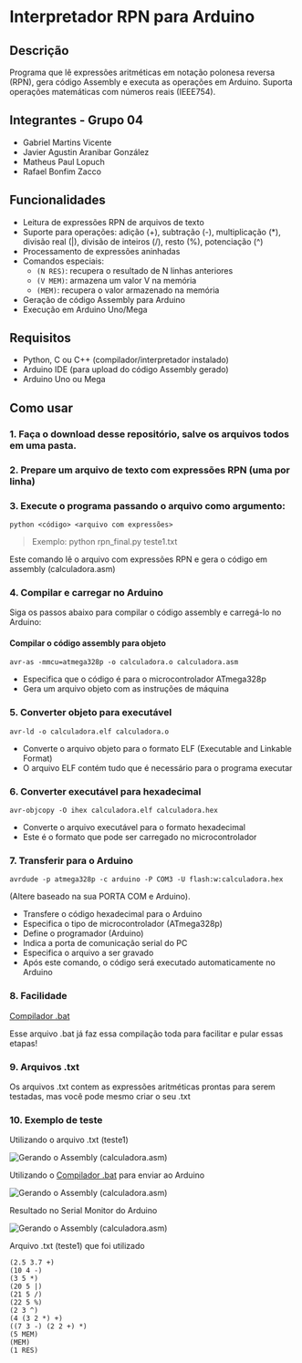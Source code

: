 # Interpretador RPN para Arduino

## Descrição
Programa que lê expressões aritméticas em notação polonesa reversa (RPN), gera código Assembly e executa as operações em Arduino. Suporta operações matemáticas com números reais (IEEE754).

## Integrantes - Grupo 04
- Gabriel Martins Vicente
- Javier Agustin Aranibar González
- Matheus Paul Lopuch
- Rafael Bonfim Zacco

## Funcionalidades
- Leitura de expressões RPN de arquivos de texto
- Suporte para operações: adição (+), subtração (-), multiplicação (*), divisão real (|), divisão de inteiros (/), resto (%), potenciação (^)
- Processamento de expressões aninhadas
- Comandos especiais:
  - `(N RES)`: recupera o resultado de N linhas anteriores
  - `(V MEM)`: armazena um valor V na memória
  - `(MEM)`: recupera o valor armazenado na memória
- Geração de código Assembly para Arduino
- Execução em Arduino Uno/Mega

## Requisitos
- Python, C ou C++ (compilador/interpretador instalado)
- Arduino IDE (para upload do código Assembly gerado)
- Arduino Uno ou Mega

## Como usar
### 1. Faça o download desse repositório, salve os arquivos todos em uma pasta.
### 2. Prepare um arquivo de texto com expressões RPN (uma por linha)
### 3. Execute o programa passando o arquivo como argumento:
   
```python <código> <arquivo com expressões>```
> Exemplo: python rpn_final.py teste1.txt

Este comando lê o arquivo com expressões RPN e gera o código em assembly (calculadora.asm)

### 4. Compilar e carregar no Arduino
Siga os passos abaixo para compilar o código assembly e carregá-lo no Arduino:

#### Compilar o código assembly para objeto

```avr-as -mmcu=atmega328p -o calculadora.o calculadora.asm```

- Especifica que o código é para o microcontrolador ATmega328p
- Gera um arquivo objeto com as instruções de máquina

### 5. Converter objeto para executável

```avr-ld -o calculadora.elf calculadora.o```

- Converte o arquivo objeto para o formato ELF (Executable and Linkable Format)
- O arquivo ELF contém tudo que é necessário para o programa executar

### 6. Converter executável para hexadecimal

```avr-objcopy -O ihex calculadora.elf calculadora.hex```

- Converte o arquivo executável para o formato hexadecimal
- Este é o formato que pode ser carregado no microcontrolador

### 7. Transferir para o Arduino

```avrdude -p atmega328p -c arduino -P COM3 -U flash:w:calculadora.hex```

(Altere baseado na sua PORTA COM e Arduino).
- Transfere o código hexadecimal para o Arduino
- Especifica o tipo de microcontrolador (ATmega328p)
- Define o programador (Arduino)
- Indica a porta de comunicação serial do PC
- Especifica o arquivo a ser gravado
- Após este comando, o código será executado automaticamente no Arduino

### 8. Facilidade

[Compilador .bat](compilar.bat)

Esse arquivo .bat já faz essa compilação toda para facilitar e pular essas etapas!

### 9. Arquivos .txt

Os arquivos .txt contem as expressões aritméticas prontas para serem testadas, mas você pode mesmo criar o seu .txt

### 10. Exemplo de teste

Utilizando o arquivo .txt (teste1)

![Gerando o Assembly (calculadora.asm)](imagens/1.png)

Utilizando o [Compilador .bat](compilar.bat) para enviar ao Arduino

![Gerando o Assembly (calculadora.asm)](imagens/2.png)

Resultado no Serial Monitor do Arduino

![Gerando o Assembly (calculadora.asm)](imagens/3.png)

Arquivo .txt (teste1) que foi utilizado

```
(2.5 3.7 +)
(10 4 -)
(3 5 *)
(20 5 |)
(21 5 /)
(22 5 %)
(2 3 ^)
(4 (3 2 *) +)
((7 3 -) (2 2 +) *)
(5 MEM)
(MEM)
(1 RES)
```

